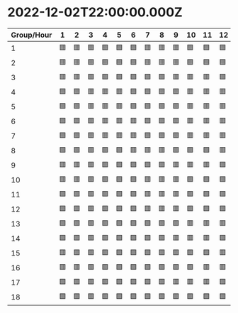 # 2022-12-02T22:00:00.000Z

|Group/Hour|1 |2 |3 |4 |5 |6 |7 |8 |9 |10|11|12|13|14|15|16|17|18|19|20|21|22|23|24|
|----------|--|--|--|--|--|--|--|--|--|--|--|--|--|--|--|--|--|--|--|--|--|--|--|--|
|1         |🟥|🟥|🟩|🟩|🟩|🟩|🟥|🟥|🟥|🟩|🟩|🟩|🟥|🟥|🟥|🟩|🟩|🟩|🟥|🟥|🟥|🟩|🟩|🟩|
|2         |🟥|🟥|🟩|🟩|🟩|🟩|🟥|🟥|🟥|🟩|🟩|🟩|🟥|🟥|🟥|🟩|🟩|🟩|🟥|🟥|🟥|🟩|🟩|🟩|
|3         |🟥|🟥|🟩|🟩|🟩|🟩|🟩|🟩|🟥|🟥|🟥|🟩|🟩|🟩|🟥|🟥|🟥|🟩|🟩|🟩|🟥|🟥|🟥|🟩|
|4         |🟩|🟩|🟥|🟥|🟥|🟩|🟩|🟩|🟩|🟥|🟥|🟥|🟩|🟩|🟩|🟥|🟥|🟥|🟩|🟩|🟩|🟥|🟥|🟥|
|5         |🟩|🟩|🟥|🟥|🟥|🟩|🟩|🟩|🟩|🟥|🟥|🟥|🟩|🟩|🟩|🟥|🟥|🟥|🟩|🟩|🟩|🟥|🟥|🟥|
|6         |🟩|🟩|🟩|🟥|🟥|🟥|🟩|🟩|🟩|🟥|🟥|🟥|🟩|🟩|🟩|🟥|🟥|🟥|🟩|🟩|🟩|🟥|🟥|🟥|
|7         |🟩|🟩|🟩|🟥|🟥|🟥|🟩|🟩|🟩|🟥|🟥|🟥|🟩|🟩|🟩|🟥|🟥|🟥|🟩|🟩|🟩|🟥|🟥|🟥|
|8         |🟩|🟩|🟩|🟩|🟩|🟥|🟥|🟥|🟩|🟩|🟩|🟥|🟥|🟥|🟩|🟩|🟩|🟥|🟥|🟥|🟩|🟩|🟩|🟥|
|9         |🟥|🟥|🟩|🟩|🟩|🟩|🟩|🟩|🟥|🟥|🟥|🟩|🟩|🟩|🟥|🟥|🟥|🟩|🟩|🟩|🟥|🟥|🟥|🟩|
|10        |🟥|🟥|🟩|🟩|🟩|🟩|🟥|🟥|🟥|🟩|🟩|🟩|🟥|🟥|🟥|🟩|🟩|🟩|🟥|🟥|🟥|🟩|🟩|🟩|
|11        |🟩|🟩|🟩|🟩|🟩|🟩|🟥|🟥|🟥|🟩|🟩|🟩|🟥|🟥|🟥|🟩|🟩|🟩|🟥|🟥|🟥|🟩|🟩|🟩|
|12        |🟩|🟩|🟩|🟩|🟩|🟩|🟥|🟥|🟥|🟩|🟩|🟩|🟥|🟥|🟥|🟩|🟩|🟩|🟥|🟥|🟥|🟩|🟩|🟩|
|13        |🟩|🟩|🟩|🟩|🟩|🟩|🟩|🟩|🟩|🟥|🟥|🟥|🟩|🟩|🟩|🟥|🟥|🟥|🟩|🟩|🟩|🟥|🟥|🟥|
|14        |🟩|🟩|🟩|🟩|🟩|🟩|🟩|🟩|🟥|🟥|🟥|🟩|🟩|🟩|🟥|🟥|🟥|🟩|🟩|🟩|🟥|🟥|🟥|🟩|
|15        |🟥|🟩|🟩|🟩|🟩|🟩|🟩|🟩|🟩|🟩|🟩|🟥|🟥|🟥|🟩|🟩|🟩|🟥|🟥|🟥|🟩|🟩|🟩|🟥|
|16        |🟥|🟥|🟩|🟩|🟩|🟩|🟩|🟩|🟩|🟩|🟥|🟥|🟥|🟩|🟩|🟩|🟥|🟥|🟥|🟩|🟩|🟩|🟥|🟥|
|17        |🟩|🟩|🟩|🟩|🟩|🟩|🟩|🟩|🟥|🟥|🟥|🟩|🟩|🟩|🟥|🟥|🟥|🟩|🟩|🟩|🟥|🟥|🟥|🟩|
|18        |🟩|🟩|🟩|🟩|🟩|🟩|🟩|🟩|🟩|🟩|🟩|🟩|🟩|🟥|🟥|🟥|🟩|🟩|🟩|🟥|🟥|🟥|🟩|🟩|